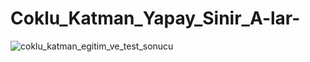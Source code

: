 # Coklu_Katman_Yapay_Sinir_A-lar-
![coklu_katman_egitim_ve_test_sonucu](https://user-images.githubusercontent.com/33607770/151707284-178fa4f3-da1b-47dd-8286-adb72394ba15.png)
